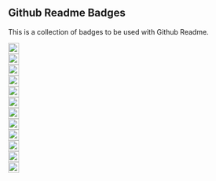## Github Readme Badges
This is a collection of badges to be used with Github Readme.


<a href="https://lokutech.github.io/Calculator/">
  <img src="https://img.shields.io/badge/Online_at_Github_Pages-success?logo=github"  height="22">
</a>  <br />

<a href="https://url-shortener-loku.herokuapp.com/">
  <img src="https://img.shields.io/badge/Online_at_Heroku-430098?logo=heroku"  height="22">
</a>  <br />

<a href="https://www.reactjs.org">
  <img src="https://img.shields.io/badge/React-v16.13.1-grey?logo=React&labelColor=blue"  height="22">
</a>  <br />

<a href="https://developer.mozilla.org/en-US/docs/Web/Guide/HTML/HTML5">
  <img src="https://img.shields.io/badge/HTML-E34F26?logo=html5&logoColor=white"  height="22">
</a> <br />

<a href="https://developer.mozilla.org/en-US/docs/Web/CSS">
  <img src="https://img.shields.io/badge/CSS-1572B6?logo=css3&logoColor=white"  height="22">
</a> <br />

<a href="https://getbootstrap.com/">
  <img src="https://img.shields.io/badge/Bootstrap-v4.5-grey?logo=bootstrap&labelColor=563d7c&logoColor=white"  height="22">
</a> <br />

<a href="https://materializecss.com/">
  <img src="https://img.shields.io/badge/Materialize-v1.0.0-grey?logo=material%20design&labelColor=0081cb&logoColor=white"  height="22">
</a> <br />

<a href="https://www.mongodb.com/">
  <img src="https://img.shields.io/badge/MongoDB-v4.4-grey?logo=mongodb&labelColor=339933&logoColor=white"  height="22">
</a> <br />

<a href="https://nodejs.org/">
  <img src="https://img.shields.io/badge/Node.js-v12.18.4-grey?logo=Node.js&labelColor=339933&logoColor=white"  height="22">
</a> <br />

<a href="https://www.npmjs.com/package/express-handlebars">
  <img src="https://img.shields.io/badge/Express--HandleBars-v5.1.0-grey?logo=npm&labelColor=white&logoColor=white"  height="22">
</a> <br />

<a href="https://www.npmjs.com/package/express">
  <img src="https://img.shields.io/badge/Express-v4.7.11-grey?logo=npm&labelColor=white&logoColor=white"  height="22">
</a> <br />

<a href="https://developer.mozilla.org/en-US/docs/Web/javascript">
  <img src="https://img.shields.io/badge/Vanilla-v6+-grey?logo=javascript&labelColor=F7DF1E&logoColor=black"  height="22">
</a> <br />

